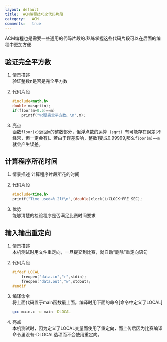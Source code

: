 ```yaml
---
layout:	default
title:	ACM编程技巧之代码片段
category:	ACM
comments:	true
---
```

ACM编程也是需要一些通用的代码片段的.熟练掌握这些代码片段可以在后面的编程中更加方便.



## 验证完全平方数

1. 情景描述  
	验证整数n是否是完全平方数
2. 代码片段  

	```c
	#include<math.h>
	double m=sqrt(n);
	if(floor(m+0.5)==m)
		printf("%d是完全平方数。\n",m);
	```
3. 亮点  
		函数`floor(x)`返回x的整数部分，但浮点数的运算（`sqrt`）有可能存在误差[不经常，但一定会有]。若由于误差影响，整数1变成0.99999,那么`floor(m)==m`就会产生误差。
		
## 计算程序所花时间
1. 情景描述
	计算程序片段所花的时间
2. 代码片段

	```c
	#include<time.h>
	printf("Time used=%.2lf\n",(double)clock()/CLOCK+PRE_SEC);
	```
3. 优势  
	能够清楚的检验程序是否满足比赛时间要求
		
## 输入输出重定向

1. 情景描述  
	本机测试时用文件重定向，一旦提交到比赛，就自动“删除”重定向语句
2. 代码片段

	```c
	#ifdef LOCAL
		freopen("data.in","r",stdin);
		freopen("data.out","w",stdout);
	#endif
	```
3. 编译命令  
				将上面代码置于main函数最上面。编译时用下面的命令[命令中定义了LOCAL]

	```bash
	gcc main.c -o main -DLOCAL
	```
4. 亮点  
				本机测试时，因为定义了LOCAL变量而使用了重定向，而上传后因为比赛编译命令里没有-DLOCAL选项而不会使用重定向。

